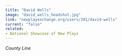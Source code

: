 ```yaml
---
title: "David Wells"
image: "david_wells_headshot.jpg"
link: "newplayexchange.org/users/301/david-wells"
current: "false"
related:
- National Showcase of New Plays
---
```


*County Line*
